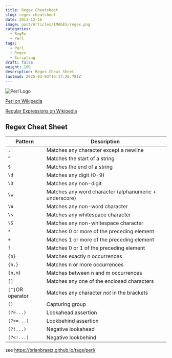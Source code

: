 ```yaml
---
title: Regex Cheatsheet
slug: regex-cheatsheet
date: 2013-12-16
image: post/Articles/IMAGES/regex.png
categories:
  - RegEx
  - Perl
tags:
  - Perl
  - Regex
  - Scripting
draft: false
weight: 106
description: Regex Cheat Sheet
lastmod: 2025-03-03T16:17:26.781Z
---
```

![Perl Logo](https://cdn.perl.org/perlweb/images/icons/header_camel.png)

[Perl on Wikipedia](https://en.wikipedia.org/wiki/Perl)

[Regular Expressions on Wikipedia](https://en.wikipedia.org/wiki/Regular_expression)

## Regex Cheat Sheet

| Pattern          | Description                                            |
| ---------------- | ------------------------------------------------------ |
| `.`              | Matches any character except a newline                 |
| `^`              | Matches the start of a string                          |
| `$`              | Matches the end of a string                            |
| `\d`             | Matches any digit (0-9)                                |
| `\D`             | Matches any non-digit                                  |
| `\w`             | Matches any word character (alphanumeric + underscore) |
| `\W`             | Matches any non-word character                         |
| `\s`             | Matches any whitespace character                       |
| `\S`             | Matches any non-whitespace character                   |
| `*`              | Matches 0 or more of the preceding element             |
| `+`              | Matches 1 or more of the preceding element             |
| `?`              | Matches 0 or 1 of the preceding element                |
| `{n}`            | Matches exactly n occurrences                          |
| `{n,}`           | Matches n or more occurrences                          |
| `{n,m}`          | Matches between n and m occurrences                    |
| `[]`             | Matches any one of the enclosed characters             |
| `[^]`OR operator | Matches any character *not* in the brackets            |
| `()`             | Capturing group                                        |
| `(?=...)`        | Lookahead assertion                                    |
| `(?<=...)`       | Lookbehind assertion                                   |
| `(?!...)`        | Negative lookahead                                     |
| `(?<!...)`       | Negative lookbehind                                    |

see https://brianbraatz.github.io/tags/perl/
